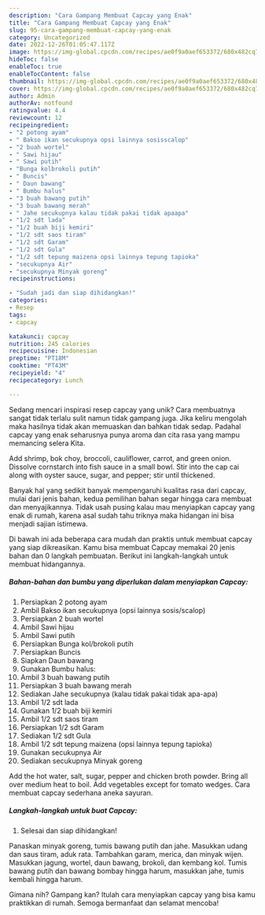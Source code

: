 ```yaml
---
description: "Cara Gampang Membuat Capcay yang Enak"
title: "Cara Gampang Membuat Capcay yang Enak"
slug: 95-cara-gampang-membuat-capcay-yang-enak
category: Uncategorized
date: 2022-12-26T01:05:47.117Z
image: https://img-global.cpcdn.com/recipes/ae0f9a0aef653372/680x482cq70/capcay-foto-resep-utama.jpg
hideToc: false
enableToc: true
enableTocContent: false
thumbnail: https://img-global.cpcdn.com/recipes/ae0f9a0aef653372/680x482cq70/capcay-foto-resep-utama.jpg
cover: https://img-global.cpcdn.com/recipes/ae0f9a0aef653372/680x482cq70/capcay-foto-resep-utama.jpg
author: Admin
authorAv: notfound
ratingvalue: 4.4
reviewcount: 12
recipeingredient:
- "2 potong ayam"
- " Bakso ikan secukupnya opsi lainnya sosisscalop"
- "2 buah wortel"
- " Sawi hijau"
- " Sawi putih"
- "Bunga kolbrokoli putih"
- " Buncis"
- " Daun bawang"
- " Bumbu halus"
- "3 buah bawang putih"
- "3 buah bawang merah"
- " Jahe secukupnya kalau tidak pakai tidak apaapa"
- "1/2 sdt lada"
- "1/2 buah biji kemiri"
- "1/2 sdt saos tiram"
- "1/2 sdt Garam"
- "1/2 sdt Gula"
- "1/2 sdt tepung maizena opsi lainnya tepung tapioka"
- "secukupnya Air"
- "secukupnya Minyak goreng"
recipeinstructions:

- "Sudah jadi dan siap dihidangkan!"
categories:
- Resep
tags:
- capcay

katakunci: capcay 
nutrition: 245 calories
recipecuisine: Indonesian
preptime: "PT18M"
cooktime: "PT43M"
recipeyield: "4"
recipecategory: Lunch

---
```





Sedang mencari inspirasi resep capcay yang unik? Cara membuatnya sangat tidak terlalu sulit namun tidak gampang juga. Jika keliru mengolah maka hasilnya tidak akan memuaskan dan bahkan tidak sedap. Padahal capcay yang enak seharusnya punya aroma dan cita rasa yang mampu memancing selera Kita.





Add shrimp, bok choy, broccoli, cauliflower, carrot, and green onion. Dissolve cornstarch into fish sauce in a small bowl. Stir into the cap cai along with oyster sauce, sugar, and pepper; stir until thickened.

Banyak hal yang sedikit banyak mempengaruhi kualitas rasa dari capcay, mulai dari jenis bahan, kedua pemilihan bahan segar hingga cara membuat dan menyajikannya. Tidak usah pusing kalau mau menyiapkan capcay yang enak di rumah, karena asal sudah tahu triknya maka hidangan ini bisa menjadi sajian istimewa.






Di bawah ini ada beberapa cara mudah dan praktis untuk membuat capcay yang siap dikreasikan. Kamu bisa membuat Capcay memakai 20 jenis bahan dan 0 langkah pembuatan. Berikut ini langkah-langkah untuk membuat hidangannya.

<!--inarticleads1-->

##### Bahan-bahan dan bumbu yang diperlukan dalam menyiapkan Capcay:

1. Persiapkan 2 potong ayam
1. Ambil  Bakso ikan secukupnya (opsi lainnya sosis/scalop)
1. Persiapkan 2 buah wortel
1. Ambil  Sawi hijau
1. Ambil  Sawi putih
1. Persiapkan Bunga kol/brokoli putih
1. Persiapkan  Buncis
1. Siapkan  Daun bawang
1. Gunakan  Bumbu halus:
1. Ambil 3 buah bawang putih
1. Persiapkan 3 buah bawang merah
1. Sediakan  Jahe secukupnya (kalau tidak pakai tidak apa-apa)
1. Ambil 1/2 sdt lada
1. Gunakan 1/2 buah biji kemiri
1. Ambil 1/2 sdt saos tiram
1. Persiapkan 1/2 sdt Garam
1. Sediakan 1/2 sdt Gula
1. Ambil 1/2 sdt tepung maizena (opsi lainnya tepung tapioka)
1. Gunakan secukupnya Air
1. Sediakan secukupnya Minyak goreng


Add the hot water, salt, sugar, pepper and chicken broth powder. Bring all over medium heat to boil. Add vegetables except for tomato wedges. Cara membuat capcay sederhana aneka sayuran. 

<!--inarticleads2-->

##### Langkah-langkah untuk buat Capcay:


1. Selesai dan siap dihidangkan!

Panaskan minyak goreng, tumis bawang putih dan jahe. Masukkan udang dan saus tiram, aduk rata. Tambahkan garam, merica, dan minyak wijen. Masukkan jagung, wortel, daun bawang, brokoli, dan kembang kol. Tumis bawang putih dan bawang bombay hingga harum, masukkan jahe, tumis kembali hingga harum. 

Gimana nih? Gampang kan? Itulah cara menyiapkan capcay yang bisa kamu praktikkan di rumah. Semoga bermanfaat dan selamat mencoba!
